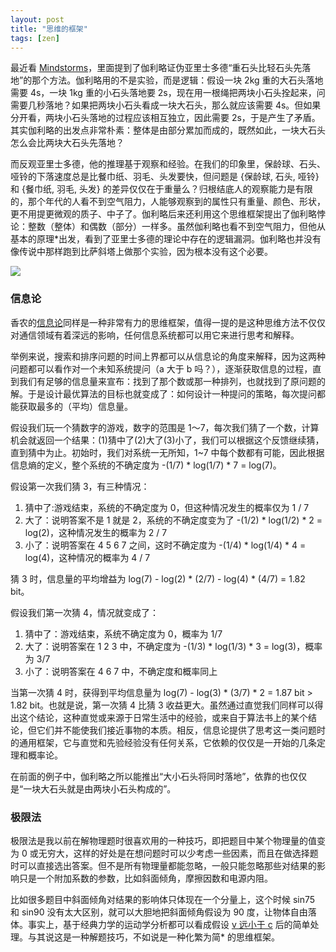 ```yaml
---
layout: post
title: "思维的框架"
tags: [zen]
---
```





最近看 [Mindstorms](http://www.amazon.cn/Mindstorms-Children-Computers-And-Powerful-Ideas-Papert-Seymour-A/dp/0465046746/ref=sr_1_5?ie=UTF8&qid=1374075828&sr=8-5&keywords=mindstorms)，里面提到了伽利略证伪亚里士多德“重石头比轻石头先落地”的那个方法。伽利略用的不是实验，而是逻辑：假设一块 2kg 重的大石头落地需要 4s，一块 1kg 重的小石头落地要 2s，现在用一根绳把两块小石头拴起来，问需要几秒落地？如果把两块小石头看成一块大石头，那么就应该需要 4s。但如果分开看，两块小石头落地的过程应该相互独立，因此需要 2s，于是产生了矛盾。其实伽利略的出发点非常朴素：整体是由部分累加而成的，既然如此，一块大石头怎么会比两块大石头先落地？

<!--more-->


而反观亚里士多德，他的推理基于观察和经验。在我们的印象里，保龄球、石头、哑铃的下落速度总是比餐巾纸、羽毛、头发要快，但问题是 {保龄球, 石头, 哑铃} 和 {餐巾纸, 羽毛, 头发} 的差异仅仅在于重量么？归根结底人的观察能力是有限的，那个年代的人看不到空气阻力，人能够观察到的属性只有重量、颜色、形状，更不用提更微观的质子、中子了。<span class="sidenote">伽利略后来还利用这个思维框架提出了伽利略悖论：整数（整体）和偶数（部分）一样多。</span>虽然伽利略也看不到空气阻力，但他从基本的原理<span class="note">*</span>出发，看到了亚里士多德的理论中存在的逻辑漏洞。伽利略也并没有像传说中那样跑到比萨斜塔上做那个实验，因为根本没有这个必要。


![](http://ww4.sinaimg.cn/mw690/534218ffjw1e6r9hn953tj209h0a4mxt.jpg)




### 信息论


香农的[信息论](http://zh.wikipedia.org/wiki/%E4%BF%A1%E6%81%AF%E8%AE%BA)同样是一种非常有力的思维框架，值得一提的是这种思维方法不仅仅对通信领域有着深远的影响，任何信息系统都可以用它来进行思考和解释。


举例来说，搜索和排序问题的时间上界都可以从信息论的角度来解释，因为这两种问题都可以看作对一个未知系统提问（a 大于 b 吗？），逐渐获取信息的过程，直到我们有足够的信息量来宣布：找到了那个数或那一种排列，也就找到了原问题的解。于是设计最优算法的目标也就变成了：如何设计一种提问的策略，每次提问都能获取最多的（平均）信息量。


假设我们玩一个猜数字的游戏，数字的范围是 1～7，每次我们猜了一个数，计算机会就返回一个结果：(1)猜中了(2)大了(3)小了，我们可以根据这个反馈继续猜，直到猜中为止。初始时，我们对系统一无所知，1~7 中每个数都有可能，因此根据信息熵的定义，整个系统的不确定度为 -(1/7) * log(1/7) * 7 = log(7)。


假设第一次我们猜 3，有三种情况：


1. 猜中了:游戏结束，系统的不确定度为 0，但这种情况发生的概率仅为 1 / 7
2. 大了：说明答案不是 1 就是 2，系统的不确定度变为了 -(1/2) * log(1/2) * 2 = log(2)，这种情况发生的概率为 2 / 7
3. 小了：说明答案在 4 5 6 7 之间，这时不确定度为 -(1/4) * log(1/4) * 4 = log(4)，这种情况的概率为 4 / 7


猜 3 时，信息量的平均增益为 log(7) - log(2) * (2/7) - log(4) * (4/7) = 1.82 bit。


假设我们第一次猜 4，情况就变成了：

1. 猜中了：游戏结束，系统不确定度为 0，概率为 1/7
2. 大了：说明答案在 1 2 3 中，不确定度为 -(1/3) * log(1/3) * 3 = log(3)，概率为 3/7
3. 小了：说明答案在 4 6 7 中，不确定度和概率同上


当第一次猜 4 时，获得到平均信息量为 log(7) - log(3) * (3/7) * 2 = 1.87 bit > 1.82 bit。也就是说，第一次猜 4 比猜 3 收益更大。虽然通过直觉我们同样可以得出这个结论，这种直觉或来源于日常生活中的经验，或来自于算法书上的某个结论，但它们并不能使我们接近事物的本质。相反，信息论提供了思考这一类问题时的通用框架，它与直觉和先验经验没有任何关系，它依赖的仅仅是一开始的几条定理和概率论。

在前面的例子中，伽利略之所以能推出“大小石头将同时落地”，依靠的也仅仅是“一块大石头就是由两块小石头构成的”。


### 极限法


极限法是我以前在解物理题时很喜欢用的一种技巧，即把题目中某个物理量的值变为 0 或无穷大，这样的好处是在想问题时可以少考虑一些因素，而且在做选择题时可以直接选出答案。但不是所有物理量都能忽略，一般只能忽略那些对结果的影响只是一个附加系数的参数，比如斜面倾角，摩擦因数和电源内阻。


比如很多题目中斜面倾角对结果的影响体只体现在一个分量上，这个时候 sin75 和 sin90 没有太大区别，就可以大胆地把斜面倾角假设为 90 度，让物体自由落体。<span class="sidenote">事实上，基于经典力学的运动学分析都可以看成假设 [v 远小于 c](https://zh.wikipedia.org/wiki/%E7%9B%B8%E5%AF%B9%E8%AE%BA) 后的简单处理。</span>与其说这是一种解题技巧，不如说是一种化繁为简<span class="note">*</span> 的思维框架。


